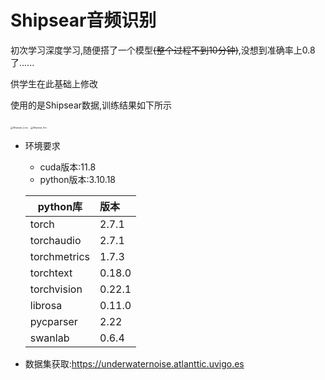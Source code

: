 # Shipsear音频识别

初次学习深度学习,随便搭了一个模型~~(整个过程不到10分钟)~~,没想到准确率上0.8了......

供学生在此基础上修改

使用的是Shipsear数据,训练结果如下所示

<img src="https://cdn.jsdelivr.net/gh/vanillaholic/image-bed@main/img/Shipsear_Loss.png" alt="Shipsear_Loss" style="zoom:25%;" />

<img src="https://cdn.jsdelivr.net/gh/vanillaholic/image-bed@main/img/Shipsear_Acc.png" alt="Shipsear_Acc" style="zoom:25%;" />

- 环境要求

  - cuda版本:11.8
  - python版本:3.10.18

  | python库     | 版本   |
  | ------------ | :----- |
  | torch        | 2.7.1  |
  | torchaudio   | 2.7.1  |
  | torchmetrics | 1.7.3  |
  | torchtext    | 0.18.0 |
  | torchvision  | 0.22.1 |
  | librosa      | 0.11.0 |
  | pycparser    | 2.22   |
  | swanlab      | 0.6.4  |

  

- 数据集获取:https://underwaternoise.atlanttic.uvigo.es
